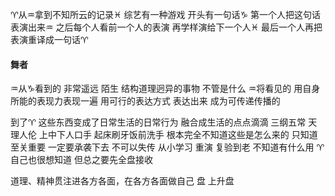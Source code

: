 ♈︎从♒︎拿到不知所云的记录♓︎
综艺有一种游戏
开头有一句话♑︎ 第一个人把这句话表演出来♒︎
之后每个人看前一个人的表演 再学样演给下一个人♓︎
最后一个人再把表演重译成一句话♈︎

#### 舞者
♒︎从♑︎看到的 非常遥远 陌生 结构道理迥异的事物
不管是什么 ♒︎将看见的 用自身所能的表现力表现一遍
用可行的表达方式 表达出来 成为可传递传播的

到了♈︎ 这些东西变成了日常生活的日常行为
融合成生活的点点滴滴
三纲五常 天理人伦 上中下人口手 起床刷牙饭前洗手
根本完全不知道这些是怎么来的
只知道至关重要 一定要承袭下去 不可以失传
从小学习 重演 复验到老
不知道有什么用 ♈︎自己也很想知道 但总之要先全盘接收

道理、精神贯注进各方各面，在各方各面做自己
盘 上升盘
